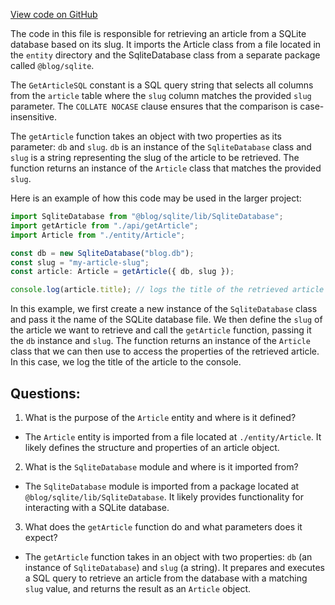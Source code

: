 [View code on GitHub](https://github.com/gaerongsalon/blog/src/db/getArticle.ts)

The code in this file is responsible for retrieving an article from a SQLite database based on its slug. It imports the Article class from a file located in the `entity` directory and the SqliteDatabase class from a separate package called `@blog/sqlite`. 

The `GetArticleSQL` constant is a SQL query string that selects all columns from the `article` table where the `slug` column matches the provided `slug` parameter. The `COLLATE NOCASE` clause ensures that the comparison is case-insensitive.

The `getArticle` function takes an object with two properties as its parameter: `db` and `slug`. `db` is an instance of the `SqliteDatabase` class and `slug` is a string representing the slug of the article to be retrieved. The function returns an instance of the `Article` class that matches the provided `slug`.

Here is an example of how this code may be used in the larger project:

```javascript
import SqliteDatabase from "@blog/sqlite/lib/SqliteDatabase";
import getArticle from "./api/getArticle";
import Article from "./entity/Article";

const db = new SqliteDatabase("blog.db");
const slug = "my-article-slug";
const article: Article = getArticle({ db, slug });

console.log(article.title); // logs the title of the retrieved article
```

In this example, we first create a new instance of the `SqliteDatabase` class and pass it the name of the SQLite database file. We then define the `slug` of the article we want to retrieve and call the `getArticle` function, passing it the `db` instance and `slug`. The function returns an instance of the `Article` class that we can then use to access the properties of the retrieved article. In this case, we log the title of the article to the console.
## Questions: 
 1. What is the purpose of the `Article` entity and where is it defined?
- The `Article` entity is imported from a file located at `./entity/Article`. It likely defines the structure and properties of an article object.

2. What is the `SqliteDatabase` module and where is it imported from?
- The `SqliteDatabase` module is imported from a package located at `@blog/sqlite/lib/SqliteDatabase`. It likely provides functionality for interacting with a SQLite database.

3. What does the `getArticle` function do and what parameters does it expect?
- The `getArticle` function takes in an object with two properties: `db` (an instance of `SqliteDatabase`) and `slug` (a string). It prepares and executes a SQL query to retrieve an article from the database with a matching `slug` value, and returns the result as an `Article` object.
